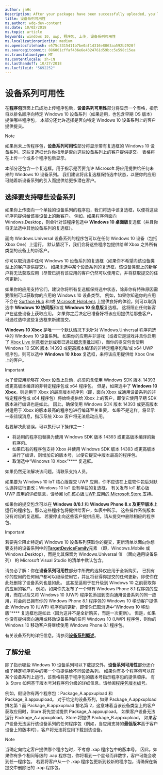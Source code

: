 ```yaml
---
author: jnHs
Description: After your packages have been successfully uploaded, you'll see a table that indicates which packages will be offered to specific Windows 10 device families (and earlier OS versions, if applicable), in ranked order.
title: 设备系列可用性
ms.author: wdg-dev-content
ms.date: 10/02/2018
ms.topic: article
keywords: windows 10, uwp, 程序包, 上传, 设备系列可用性
ms.localizationpriority: medium
ms.openlocfilehash: e575c3315411b7be0af14316e8063aa592b2920f
ms.sourcegitcommit: 086001cffaf436e6e4324761d59bcc5e598c15ea
ms.translationtype: MT
ms.contentlocale: zh-CN
ms.lasthandoff: 10/27/2018
ms.locfileid: "5692252"
---
```

# <a name="device-family-availability"></a>设备系列可用性

在**程序包**页面上已成功上传程序包后，**设备系列可用性**部分将显示一个表格，指示将以排名顺序向特定 Windows 10 设备系列（如果适用，也包含早期 OS 版本）提供哪些程序包。 本部分还允许选择是否向特定 Windows 10 设备系列上的客户提供提交。

> [!NOTE]
> 如果尚未上传程序包，**设备系列可用性**部分将显示带有复选框的 Windows 10 设备系列，这些复选框允许你指示是否向这些设备系列上的客户提供提交。 表格将在上传一个或多个程序包后显示。

本部分还包含一个复选框，用于指示是否要允许 Microsoft 将应用提供给任何未来的 Windows 10 设备系列。 我们建议将此复选框保持选中状态，以便你的应用可随着新设备系列的引入而提供给更多潜在客户。


## <a name="choosing-which-device-families-to-support"></a>选择要支持哪些设备系列

如果你上传面向一个单独的设备系列的程序包，我们将选中该复选框，以便将这些程序包提供给该类设备上的新客户。 例如，如果程序包面向 Windows.Desktop，则会针对该程序包选中 **Windows 10 桌面版**复选框（并且你将无法选中其他设备系列的复选框）。

面向 Windows.Universal 设备系列的程序包可以在任何 Windows 10 设备（包括 Xbox One）上运行。 默认情况下，我们会将这些程序包提供给*除* Xbox 之外所有类型的设备上的新客户。

你可以取消选中任何 Windows 10 设备系列的复选框（如果你不希望向该设备类型上的客户提供提交）。 如果未选中某个设备系列的复选框，该设备类型上的新客户将无法获取应用（尽管已拥有该应用的客户仍然可以使用它，并将获取提交的任何更新）。

如果你的应用支持它们，建议你将所有复选框保持选中状态，除非你有特殊原因需要限制可以获取你的应用的 Windows 10 设备类型。 例如，如果你知道你的应用不会在 [Surface Hub](https://developer.microsoft.com/windows/surfacehub) 和/或 [Microsoft HoloLens](https://developer.microsoft.com/windows/mixed-reality) 上提供良好的体验，则可以取消选中 **Windows 10 协同版**和/或 **Windows 10 全息版**复选框。 这将阻止任何新客户在这些设备上获取应用。 如果你之后决定已准备好将该应用提供给那些客户，可通过选中这些复选框来新建提交。

<span id="xbox" />

**Windows 10 Xbox** 是唯一一个默认情况下未针对 Windows.Universal 程序包选中的 Windows 10 设备系列。 如果你的应用并非游戏（或者它是游戏并且你启用了 [Xbox Live 创意者计划](../xbox-live/get-started-with-creators/get-started-with-xbox-live-creators.md)或者已通过[概念审批](../gaming/concept-approval.md)过程），而你的提交包含使用 Windows 10 SDK 版本 14393 或更高版本编译的非特定程序包和/或 x64 UWP 程序包，则可以选中 **Windows 10 Xbox** 复选框，来将该应用提供给 Xbox One 上的客户。

> [!IMPORTANT]
> 为了使应用能够在 Xbox 设备上启动，必须包含使用 Windows SDK 版本 14393 或更高版本编译的非特定程序包或 x64 程序包。 但是，如果选中了 **Windows 10 Xbox**，则适用于 Xbox 的最高版本程序包（即，面向 Xbox 或通用设备系列的非特定程序包或 x64 程序包）将始终提供给 Xbox 上的客户，即使它使用早期 SDK 版本进行编译也是如此。 因此，确保使用 Windows SDK 版本 14393 或更高版本对适用于 Xbox 的版本最高的程序包进行编译至关重要。 如果不是这样，将显示一条错误消息，指示系统 Xbox 客户将无法启动应用。 
> 
> 若要解决此错误，可以执行以下操作之一：
> - 将适用的程序包替换为使用 Windows SDK 版本 14393 或更高版本编译的新程序包。
> - 如果已有的程序包支持 Xbox 并使用 Windows SDK 版本 14393 或更高版本进行了编译，则增加它的版本号，以便它提交中版本最高的程序包。
> - 取消选中“Windows 10 Xbox”**** 复选框。
>   
> 如果仍然无法解决该问题，请联系支持人员。

如果要为 Windows 10 IoT 核心版提交 UWP 应用，你不应该在上载软件包后对默认选择进行更改；Windows 10 IoT 没有单独的复选框。 有关发布 IoT 核心版 UWP 应用的详细信息，请参阅 [IoT 核心版 UWP 应用的 Microsoft Store 支持](https://docs.microsoft.com/windows/iot-core/commercialize-your-device/installingandservicing)。

如果你的提交包含可以在 **Windows 8/8.1** 和 **Windows Phone 8.x 及更早版本**上运行的程序包，那么这些程序包将提供给客户，如表中所示。 这些操作系统版本没有对应的复选框。 若要停止向这些客户提供应用，请从提交中删除相应的程序包。

> [!IMPORTANT]
> 若要完全阻止特定的 Windows 10 设备系列获取你的提交，更新清单以面向你想要支持的设备系列中的[**TargetDeviceFamily**](https://docs.microsoft.com/uwp/schemas/appxpackage/uapmanifestschema/element-targetdevicefamily)元素 （即，Windows.Mobile 或 Windows.Desktop），而是比其保留为 Windows.Universal 值 （面向通用设备系列） 的 Microsoft Visual Studio 的清单中默认包含。

请务必了解：你在**设备系列可用性**部分中所做的选择仅应用于全新购买。 已拥有你的应用的任何用户都可以继续使用它，并且将获得你提交的任何更新，即使你在此处删除了设备系列也是如此。 这甚至适用于在升级到 Windows 10 之前获取你的应用的客户。 例如，如果你先发布了一个带有 Windows Phone 8.1 程序包的应用，而在以后又将 Windows 10 (UWP) 程序包添加到面向通用设备系列的同一应用，将会向已拥有你的 Windows Phone 8.1 程序包的 Windows 10 移动客户提供此 Windows 10 (UWP) 程序包的更新，即使你已取消选中“Windows 10 移动版”**** 复选框也是如此（因为这并不是全新购买，而是一次更新）。 但是，如果你没有提供面向通用或移动设备系列的任何 Windows 10 (UWP) 程序包，则你的 Windows 10 移动客户将继续使用 Windows Phone 8.1 程序包。

有关设备系列的详细信息，请参阅[**设备系列概述**](https://docs.microsoft.com/uwp/extension-sdks/device-families-overview)。

## <a name="understanding-ranking"></a>了解分级

除了指示哪些 Windows 10 设备系列可以下载提交外，**设备系列可用性**部分还介绍了特定程序包中的哪一个将提供给不同设备系列。 如果你有多个程序包可以在某个设备系列上运行，该表格将基于程序包的版本号指示程序包的提供顺序。 有关 Store 如何基于版本号对程序包分级的详细信息，请参阅[程序包版本编号](package-version-numbering.md)。 

例如，假设你有两个程序包：Package_A.appxupload 和 Package_B.appxupload。 对于给定的设备系列，如果 Package_A.appxupload 排名第 1 而 Package_B.appxupload 排名第 2，这意味着当该设备类型上的客户获取应用时，Store 将先尝试提供 Package_A.appxupload。 如果客户设备无法运行 Package_A.appxupload，Store 将提供 Package_B.appxupload。 如果客户设备无法运行该设备系列的任何程序包（例如，当应用支持的**最低版本**高于客户设备上的版本时），客户将无法将应用下载到该设备。

> [!NOTE]
> 当确定向给定客户提供哪个程序包时，不考虑 .xap 程序包中的版本号。 因此，如果你有多个相同等级的 .xap 程序包，你将看到一个星号而非数字，客户可能会收到任一程序包。 若要将客户从一个 .xap 程序包更新到较新的程序包，请确保在新提交中删除旧的 .xap 程序包。

